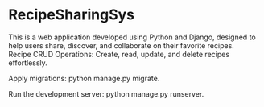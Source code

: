# RecipeSharingSys
This is a web application developed using Python and Django, designed to help users share, discover, and collaborate on their favorite recipes.              
Recipe CRUD Operations: Create, read, update, and delete recipes effortlessly.

Apply migrations: python manage.py migrate.

Run the development server: python manage.py runserver.
